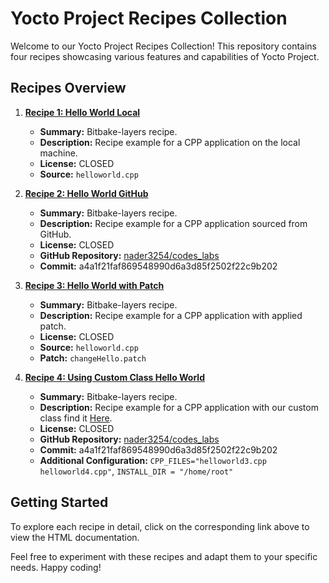 # Yocto Project Recipes Collection

Welcome to our Yocto Project Recipes Collection! This repository contains four recipes showcasing various features and capabilities of Yocto Project.

## Recipes Overview

1. **[Recipe 1: Hello World Local](helloworldcpp-local.MD)**
    - **Summary:** Bitbake-layers recipe.
    - **Description:** Recipe example for a CPP application on the local machine.
    - **License:** CLOSED
    - **Source:** `helloworld.cpp`

2. **[Recipe 2: Hello World GitHub](helloworldcpp-github.MD)**
    - **Summary:** Bitbake-layers recipe.
    - **Description:** Recipe example for a CPP application sourced from GitHub.
    - **License:** CLOSED
    - **GitHub Repository:** [nader3254/codes_labs](https://github.com/nader3254/codes_labs)
    - **Commit:** a4a1f21faf869548990d6a3d85f2502f22c9b202

3. **[Recipe 3: Hello World with Patch](helloworldcpp-patch.MD)**
    - **Summary:** Bitbake-layers recipe.
    - **Description:** Recipe example for a CPP application with applied patch.
    - **License:** CLOSED
    - **Source:** `helloworld.cpp`
    - **Patch:** `changeHello.patch`

4. **[Recipe 4: Using Custom Class Hello World](helloworldcpp-class.MD)**
    - **Summary:** Bitbake-layers recipe.
    - **Description:** Recipe example for a CPP application with our custom class find it <a href="#https://github.com/nader3254/meta-electroembeddedmp3/blob/main/classes/README.md">Here</a>.
    - **License:** CLOSED
    - **GitHub Repository:** [nader3254/codes_labs](https://github.com/nader3254/codes_labs)
    - **Commit:** a4a1f21faf869548990d6a3d85f2502f22c9b202
    - **Additional Configuration:** `CPP_FILES="helloworld3.cpp helloworld4.cpp"`, `INSTALL_DIR = "/home/root"`

## Getting Started

To explore each recipe in detail, click on the corresponding link above to view the HTML documentation.

Feel free to experiment with these recipes and adapt them to your specific needs. Happy coding!
